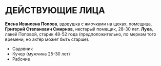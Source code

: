 
# ДЕЙСТВУЮЩИЕ ЛИЦА
**Елена Ивановна Попова**, вдовушка с ямочками на щеках, помещица.
**Григорий Степанович Смирнов**, нестарый помещик, 28-30 лет.
**Лука**, лакей Поповой, старик 48-52 года (предположительно, по меркам того времени, но актёр может быть старше).

* Садовник
* Кучер (мужчина 25-30 лет)
* Рабочие
